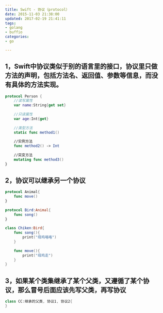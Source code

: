 ```yaml
---
title: Swift - 协议（protocol）
date: 2015-11-03 21:38:00
updated: 2017-02-19 21:41:11
tags: 
- golang
- buffio
categories: 
- go

---
```

## 1，Swift中协议类似于别的语言里的接口，协议里只做方法的声明，包括方法名、返回值、参数等信息，而没有具体的方法实现。


<!--more-->


```swift
protocol Person {
    //读写属性
    var name:String{get set}
     
    //只读属性
    var age:Int{get}
     
    //类型方法
    static func method1()
     
    //实例方法
    func method2() -> Int
     
    //突变方法
    mutating func method3()
}
```
## 2，协议可以继承另一个协议
```swift
protocol Animal{
    func move()
}
 
protocol Bird:Animal{
    func song()
}
 
class Chiken:Bird{
    func song(){
        print("母鸡咯咯")
    }
     
    func move(){
        print("母鸡走")
    }
}
```
## 3，如果某个类集继承了某个父类，又遵循了某个协议，那么冒号后面应该先写父类，再写协议
```swift
class CC:继承的父类, 协议1, 协议2{
}
```